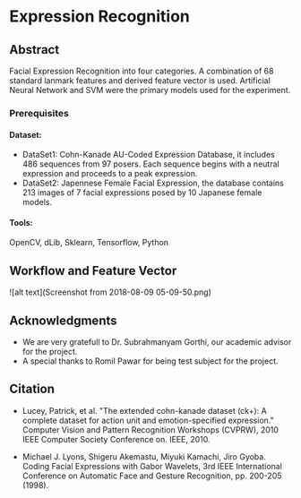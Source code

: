 # Expression Recognition

## Abstract

Facial Expression Recognition into four categories. A combination of 68 standard lanmark features and derived feature vector is used. Artificial Neural Network and SVM were the primary models used for the experiment. 

### Prerequisites
#### Dataset: 
* DataSet1: Cohn-Kanade AU-Coded Expression Database, it includes 486 sequences from 97 posers. Each sequence begins with a neutral expression and proceeds to a peak expression.
* DataSet2: Japennese Female Facial Expression, the database contains 213 images of 7 facial expressions posed by 10 Japanese female models.
#### Tools:
OpenCV,
dLib,
Sklearn,
Tensorflow,
Python

## Workflow and Feature Vector
![alt text](Screenshot from 2018-08-09 05-09-50.png)

## Acknowledgments

* We are very gratefull to Dr. Subrahmanyam Gorthi, our academic advisor for the project.
* A special thanks to Romil Pawar for being test subject for the project.

## Citation
* Lucey, Patrick, et al. "The extended cohn-kanade dataset (ck+): A complete dataset for action unit and emotion-specified expression." Computer Vision and Pattern Recognition Workshops (CVPRW), 2010 IEEE Computer Society Conference on. IEEE, 2010.

* Michael J. Lyons, Shigeru Akemastu, Miyuki Kamachi, Jiro Gyoba.
Coding Facial Expressions with Gabor Wavelets, 3rd IEEE International Conference on Automatic Face and Gesture Recognition, pp. 200-205 (1998).

